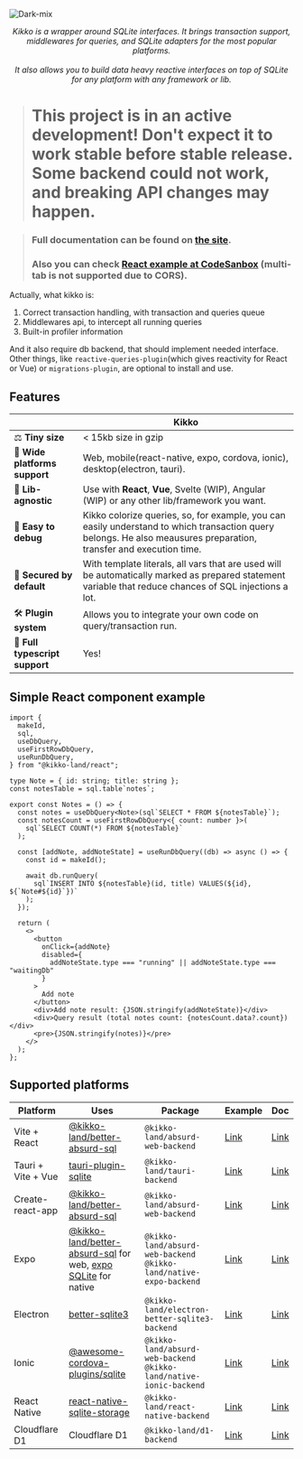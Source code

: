 <p align="center">
  
![Dark-mix](https://user-images.githubusercontent.com/7958527/184724299-1ca49493-c35d-4ad7-82e7-c4375e07086f.svg)


<p align="center">
  <i>Kikko is a wrapper around SQLite interfaces. It brings transaction support, middlewares for queries, and SQLite adapters for the most popular platforms. <br> <br> It also allows you to build data heavy reactive interfaces on top of SQLite for any platform with any framework or lib.</i>
</p>
</p>

> # This project is in an active development! Don't expect it to work stable before stable release. Some backend could not work, and breaking API changes may happen.

> ### Full documentation can be found on [the site](https://kikko-doc.netlify.app/).
>
> ### Also you can check [React example at CodeSanbox](https://codesandbox.io/s/react-trong-example-q0e9iu) (multi-tab is not supported due to CORS).

Actually, what kikko is:

1. Correct transaction handling, with transaction and queries queue
2. Middlewares api, to intercept all running queries
3. Built-in profiler information

And it also require db backend, that should implement needed interface. Other things, like `reactive-queries-plugin`(which gives reactivity for React or Vue) or `migrations-plugin`, are optional to install and use.

## Features

|                               | Kikko                                                                                                                                                              |
| ----------------------------- | ------------------------------------------------------------------------------------------------------------------------------------------------------------------ |
| ⚖️ **Tiny size**              | < 15kb size in gzip                                                                                                                                                |
| 📱 **Wide platforms support** | Web, mobile(react-native, expo, cordova, ionic), desktop(electron, tauri).                                                                                         |
| 🧰 **Lib-agnostic**           | Use with **React**, **Vue**, Svelte (WIP), Angular (WIP) or any other lib/framework you want.                                                                      |
| 🐛 **Easy to debug**          | Kikko colorize queries, so, for example, you can easily understand to which transaction query belongs. He also meausures preparation, transfer and execution time. |
| 🔐 **Secured by default**     | With template literals, all vars that are used will be automatically marked as prepared statement variable that reduce chances of SQL injections a lot.            |
| 🛠 **Plugin system**           | Allows you to integrate your own code on query/transaction run.                                                                                                    |
| 🥹 **Full typescript support** | Yes!                                                                                                                                                               |

## Simple React component example

```tsx
import {
  makeId,
  sql,
  useDbQuery,
  useFirstRowDbQuery,
  useRunDbQuery,
} from "@kikko-land/react";

type Note = { id: string; title: string };
const notesTable = sql.table`notes`;

export const Notes = () => {
  const notes = useDbQuery<Note>(sql`SELECT * FROM ${notesTable}`);
  const notesCount = useFirstRowDbQuery<{ count: number }>(
    sql`SELECT COUNT(*) FROM ${notesTable}`
  );

  const [addNote, addNoteState] = useRunDbQuery((db) => async () => {
    const id = makeId();

    await db.runQuery(
      sql`INSERT INTO ${notesTable}(id, title) VALUES(${id}, ${`Note#${id}`})`
    );
  });

  return (
    <>
      <button
        onClick={addNote}
        disabled={
          addNoteState.type === "running" || addNoteState.type === "waitingDb"
        }
      >
        Add note
      </button>
      <div>Add note result: {JSON.stringify(addNoteState)}</div>
      <div>Query result (total notes count: {notesCount.data?.count})</div>
      <pre>{JSON.stringify(notes)}</pre>
    </>
  );
};
```

## Supported platforms

| Platform           | Uses                                                                                                                                                                  | Package                                                                 | Example                                                                           | Doc                                                                                              |
| ------------------ | --------------------------------------------------------------------------------------------------------------------------------------------------------------------- | ----------------------------------------------------------------------- | --------------------------------------------------------------------------------- | ------------------------------------------------------------------------------------------------ |
| Vite + React       | [@kikko-land/better-absurd-sql](https://github.com/kikko-land/better-absurd-sql)                                                                                      | `@kikko-land/absurd-web-backend`                                        | [Link](https://github.com/kikko-land/kikko/tree/main/packages/vite-react-example) | [Link](https://kikko-doc.netlify.app/backends/web#configuration-and-usage-with-vite)             |
| Tauri + Vite + Vue | [tauri-plugin-sqlite](https://github.com/lzdyes/tauri-plugin-sqlite)                                                                                                  | `@kikko-land/tauri-backend`                                             | [Link](https://github.com/kikko-land/kikko-tauri-vue)                             | [Link](https://kikko-doc.netlify.app/backends/tauri)                                             |
| Create-react-app   | [@kikko-land/better-absurd-sql](https://github.com/kikko-land/better-absurd-sql)                                                                                      | `@kikko-land/absurd-web-backend`                                        | [Link](https://github.com/kikko-land/kikko-cra-example)                           | [Link](https://kikko-doc.netlify.app/backends/web#configuration-and-usage-with-create-react-app) |
| Expo               | [@kikko-land/better-absurd-sql](https://github.com/kikko-land/better-absurd-sql) for web, [expo SQLite](https://docs.expo.dev/versions/latest/sdk/sqlite/) for native | `@kikko-land/absurd-web-backend`<br/>`@kikko-land/native-expo-backend`  | [Link](https://github.com/kikko-land/kikko-expo-example)                          | [Link](https://kikko-doc.netlify.app/backends/expo)                                              |
| Electron           | [better-sqlite3](https://github.com/WiseLibs/better-sqlite3)                                                                                                          | `@kikko-land/electron-better-sqlite3-backend`                           | [Link](https://github.com/kikko-land/kikko-electron-better-sqlite3-example)       | [Link](https://kikko-doc.netlify.app/backends/electron)                                          |
| Ionic              | [@awesome-cordova-plugins/sqlite](https://www.npmjs.com/package/@awesome-cordova-plugins/sqlite)                                                                      | `@kikko-land/absurd-web-backend`<br/>`@kikko-land/native-ionic-backend` | [Link](https://github.com/kikko-land/kikko-ionic-example)                         | [Link](https://kikko-doc.netlify.app/backends/ionic)                                             |
| React Native       | [react-native-sqlite-storage](https://github.com/andpor/react-native-sqlite-storage)                                                                                  | `@kikko-land/react-native-backend`                                      | [Link](https://github.com/kikko-land/kikko-react-native-example)                  | [Link](https://kikko-doc.netlify.app/backends/react-native/)                                     |
| Cloudflare D1      | Cloudflare D1                                                                                                                                                         | `@kikko-land/d1-backend`                                                | [Link](https://github.com/kikko-land/kikko/tree/main/packages/d1-example)         | [Link](https://kikko-doc.netlify.app/backends/d1)                                                |
